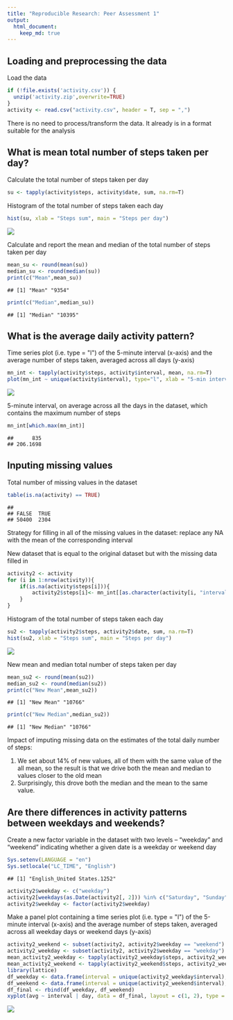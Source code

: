 ```yaml
---
title: "Reproducible Research: Peer Assessment 1"
output: 
  html_document:
    keep_md: true
---
```



## Loading and preprocessing the data

Load the data

```r
if (!file.exists('activity.csv')) {
  unzip('activity.zip',overwrite=TRUE)
}
activity <- read.csv("activity.csv", header = T, sep = ",")
```

There is no need to process/transform the data. It already is in a format suitable for the analysis


## What is mean total number of steps taken per day?

Calculate the total number of steps taken per day

```r
su <- tapply(activity$steps, activity$date, sum, na.rm=T)
```

Histogram of the total number of steps taken each day

```r
hist(su, xlab = "Steps sum", main = "Steps per day")
```

![](𝙿𝙰𝟷_𝚝𝚎𝚖𝚙𝚕𝚊𝚝𝚎_files/figure-html/unnamed-chunk-3-1.png)<!-- -->

Calculate and report the mean and median of the total number of steps taken per day

```r
mean_su <- round(mean(su))
median_su <- round(median(su))
print(c("Mean",mean_su))
```

```
## [1] "Mean" "9354"
```

```r
print(c("Median",median_su))
```

```
## [1] "Median" "10395"
```

## What is the average daily activity pattern?

Time series plot (i.e. type = "l") of the 5-minute interval (x-axis) and the average number of steps taken, averaged across all days (y-axis)

```r
mn_int <- tapply(activity$steps, activity$interval, mean, na.rm=T)
plot(mn_int ~ unique(activity$interval), type="l", xlab = "5-min interval")
```

![](𝙿𝙰𝟷_𝚝𝚎𝚖𝚙𝚕𝚊𝚝𝚎_files/figure-html/unnamed-chunk-5-1.png)<!-- -->

5-minute interval, on average across all the days in the dataset, which contains the maximum number of steps

```r
mn_int[which.max(mn_int)]
```

```
##      835 
## 206.1698
```

## Inputing missing values

Total number of missing values in the dataset

```r
table(is.na(activity) == TRUE)
```

```
## 
## FALSE  TRUE 
## 50400  2304
```

Strategy for filling in all of the missing values in the dataset: replace any NA with the mean of the corresponding interval

New dataset that is equal to the original dataset but with the missing data filled in

```r
activity2 <- activity
for (i in 1:nrow(activity)){
    if(is.na(activity$steps[i])){
        activity2$steps[i]<- mn_int[[as.character(activity[i, "interval"])]]
    }
}
```

Histogram of the total number of steps taken each day

```r
su2 <- tapply(activity2$steps, activity2$date, sum, na.rm=T)
hist(su2, xlab = "Steps sum", main = "Steps per day")
```

![](𝙿𝙰𝟷_𝚝𝚎𝚖𝚙𝚕𝚊𝚝𝚎_files/figure-html/unnamed-chunk-9-1.png)<!-- -->

New mean and median total number of steps taken per day

```r
mean_su2 <- round(mean(su2))
median_su2 <- round(median(su2))
print(c("New Mean",mean_su2))
```

```
## [1] "New Mean" "10766"
```

```r
print(c("New Median",median_su2))
```

```
## [1] "New Median" "10766"
```

Impact of imputing missing data on the estimates of the total daily number of steps:
1. We set about 14% of new values, all of them with the same value of the all mean, so the result is that we drive both the mean and median to values closer to the old mean
2. Surprisingly, this drove both the median and the mean to the same value.

## Are there differences in activity patterns between weekdays and weekends?

Create a new factor variable in the dataset with two levels – “weekday” and “weekend” indicating whether a given date is a weekday or weekend day

```r
Sys.setenv(LANGUAGE = "en")
Sys.setlocale("LC_TIME", "English")
```

```
## [1] "English_United States.1252"
```

```r
activity2$weekday <- c("weekday")
activity2[weekdays(as.Date(activity2[, 2])) %in% c("Saturday", "Sunday", "saturday", "sunday"), ][4] <- c("weekend")
activity2$weekday <- factor(activity2$weekday)
```

Make a panel plot containing a time series plot (i.e. type = "l") of the 5-minute interval (x-axis) and the average number of steps taken, averaged across all weekday days or weekend days (y-axis)

```r
activity2_weekend <- subset(activity2, activity2$weekday == "weekend")
activity2_weekday <- subset(activity2, activity2$weekday == "weekday")
mean_activity2_weekday <- tapply(activity2_weekday$steps, activity2_weekday$interval, mean)
mean_activity2_weekend <- tapply(activity2_weekend$steps, activity2_weekend$interval, mean)
library(lattice)
df_weekday <- data.frame(interval = unique(activity2_weekday$interval), avg = as.numeric(mean_activity2_weekday), day = rep("weekday", length(mean_activity2_weekday)))
df_weekend <- data.frame(interval = unique(activity2_weekend$interval), avg = as.numeric(mean_activity2_weekend), day = rep("weekend", length(mean_activity2_weekend)))
df_final <- rbind(df_weekday, df_weekend)
xyplot(avg ~ interval | day, data = df_final, layout = c(1, 2), type = "l", ylab = "Average Number of Steps")
```

![](𝙿𝙰𝟷_𝚝𝚎𝚖𝚙𝚕𝚊𝚝𝚎_files/figure-html/unnamed-chunk-12-1.png)<!-- -->
